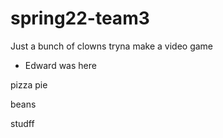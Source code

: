 # spring22-team3

Just a bunch of clowns tryna make a video game


* Edward was here

pizza pie

beans 

studff

